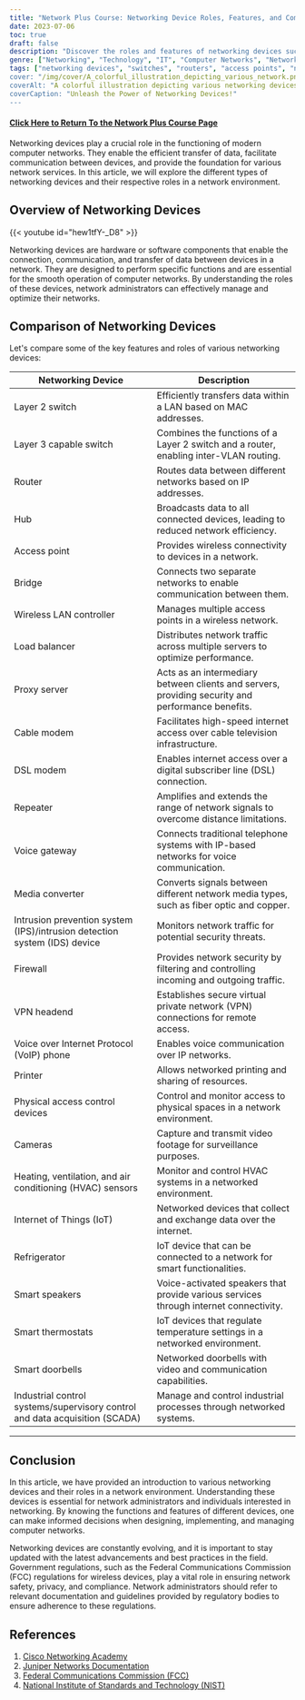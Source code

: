```yaml
---
title: "Network Plus Course: Networking Device Roles, Features, and Comparison"
date: 2023-07-06
toc: true
draft: false
description: "Discover the roles and features of networking devices such as switches, routers, and access points. Compare their functionalities to optimize your network infrastructure."
genre: ["Networking", "Technology", "IT", "Computer Networks", "Network Infrastructure", "Network Devices", "Information Technology", "Network Management", "Network Security", "Wireless Networks"]
tags: ["networking devices", "switches", "routers", "access points", "network infrastructure", "Layer 2 switch", "Layer 3 switch", "hubs", "bridges", "wireless LAN controller", "load balancer", "proxy server", "cable modem", "DSL modem", "repeater", "voice gateway", "media converter", "intrusion prevention system", "firewall", "VPN headend", networking device roles", "comparison of networking devices", "network management", "network security", "wireless networks", "network infrastructure features", "Layer 2 vs Layer 3 switches", "advantages of access points", "network device functions", "network device types"]
cover: "/img/cover/A_colorful_illustration_depicting_various_network.png"
coverAlt: "A colorful illustration depicting various networking devices and their connections"
coverCaption: "Unleash the Power of Networking Devices!"
---
```


#### [Click Here to Return To the Network Plus Course Page](/network-plus-start)

Networking devices play a crucial role in the functioning of modern computer networks. They enable the efficient transfer of data, facilitate communication between devices, and provide the foundation for various network services. In this article, we will explore the different types of networking devices and their respective roles in a network environment.

## Overview of Networking Devices

{{< youtube id="hew1tfY-_D8" >}}

Networking devices are hardware or software components that enable the connection, communication, and transfer of data between devices in a network. They are designed to perform specific functions and are essential for the smooth operation of computer networks. By understanding the roles of these devices, network administrators can effectively manage and optimize their networks.

## Comparison of Networking Devices

Let's compare some of the key features and roles of various networking devices:

| Networking Device                                                   | Description                                                                                                     |
|--------------------------------------------------------------------|-----------------------------------------------------------------------------------------------------------------|
| Layer 2 switch                                                      | Efficiently transfers data within a LAN based on MAC addresses.                                                 |
| Layer 3 capable switch                                              | Combines the functions of a Layer 2 switch and a router, enabling inter-VLAN routing.                           |
| Router                                                             | Routes data between different networks based on IP addresses.                                                   |
| Hub                                                                | Broadcasts data to all connected devices, leading to reduced network efficiency.                                 |
| Access point                                                       | Provides wireless connectivity to devices in a network.                                                         |
| Bridge                                                             | Connects two separate networks to enable communication between them.                                             |
| Wireless LAN controller                                            | Manages multiple access points in a wireless network.                                                           |
| Load balancer                                                      | Distributes network traffic across multiple servers to optimize performance.                                     |
| Proxy server                                                       | Acts as an intermediary between clients and servers, providing security and performance benefits.                |
| Cable modem                                                        | Facilitates high-speed internet access over cable television infrastructure.                                    |
| DSL modem                                                          | Enables internet access over a digital subscriber line (DSL) connection.                                        |
| Repeater                                                           | Amplifies and extends the range of network signals to overcome distance limitations.                            |
| Voice gateway                                                      | Connects traditional telephone systems with IP-based networks for voice communication.                          |
| Media converter                                                    | Converts signals between different network media types, such as fiber optic and copper.                         |
| Intrusion prevention system (IPS)/intrusion detection system (IDS) device | Monitors network traffic for potential security threats.                                                       |
| Firewall                                                           | Provides network security by filtering and controlling incoming and outgoing traffic.                           |
| VPN headend                                                        | Establishes secure virtual private network (VPN) connections for remote access.                                 |
| Voice over Internet Protocol (VoIP) phone                           | Enables voice communication over IP networks.                                                                  |
| Printer                                                            | Allows networked printing and sharing of resources.                                                            |
| Physical access control devices                                    | Control and monitor access to physical spaces in a network environment.                                         |
| Cameras                                                            | Capture and transmit video footage for surveillance purposes.                                                  |
| Heating, ventilation, and air conditioning (HVAC) sensors          | Monitor and control HVAC systems in a networked environment.                                                   |
| Internet of Things (IoT)                                           | Networked devices that collect and exchange data over the internet.                                             |
| Refrigerator                                                       | IoT device that can be connected to a network for smart functionalities.                                        |
| Smart speakers                                                     | Voice-activated speakers that provide various services through internet connectivity.                           |
| Smart thermostats                                                  | IoT devices that regulate temperature settings in a networked environment.                                      |
| Smart doorbells                                                    | Networked doorbells with video and communication capabilities.                                                  |
| Industrial control systems/supervisory control and data acquisition (SCADA) | Manage and control industrial processes through networked systems.                                          |

______

## Conclusion

In this article, we have provided an introduction to various networking devices and their roles in a network environment. Understanding these devices is essential for network administrators and individuals interested in networking. By knowing the functions and features of different devices, one can make informed decisions when designing, implementing, and managing computer networks.

Networking devices are constantly evolving, and it is important to stay updated with the latest advancements and best practices in the field. Government regulations, such as the Federal Communications Commission (FCC) regulations for wireless devices, play a vital role in ensuring network safety, privacy, and compliance. Network administrators should refer to relevant documentation and guidelines provided by regulatory bodies to ensure adherence to these regulations.

## References

1. [Cisco Networking Academy](https://www.netacad.com/)
2. [Juniper Networks Documentation](https://www.juniper.net/documentation/)
3. [Federal Communications Commission (FCC)](https://www.fcc.gov/)
4. [National Institute of Standards and Technology (NIST)](https://www.nist.gov/)

